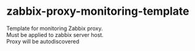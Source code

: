 # zabbix-proxy-monitoring-template

Template for monitoring Zabbix proxy.  
Must be applied to zabbix server host.  
Proxy will be autodiscovered  
